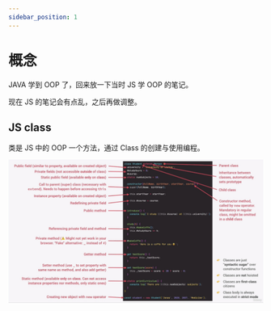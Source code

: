 ```yaml
---
sidebar_position: 1
---
```


# 概念

JAVA 学到 OOP 了，回来放一下当时 JS 学 OOP 的笔记。

现在 JS 的笔记会有点乱，之后再做调整。

## JS class

类是 JS 中的 OOP 一个方法，通过 Class 的创建与使用编程。

![Class总结](../images/JS-OOP-Class.jpg)
